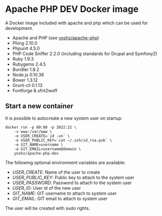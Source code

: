 Apache PHP DEV Docker image
===========================

A Docker image included with apache and php which can be used for development.

* Apache and PHP (see [yoshz/apache-php](https://registry.hub.docker.com/u/yoshz/apache-php/))
* Phing 2.10.0
* Phpunit 4.5.0
* PHP Code Sniffer 2.2.0 (including standards for Drupal and Symfony2)
* Ruby 1.9.3
* Rubygems 2.4.5
* Bundler 1.8.2
* Node.js 0.10.36
* Bower 1.3.12
* Grunt-cli 0.1.13
* Fontforge & sfnt2woff


Start a new container
---------------------

It is possible to autocreate a new system user on startup: 

    docker run -p 80:80 -p 2022:22 \
        -v www:/var/www \
        -e USER_CREATE=`id -un` \
        -e USER_PUBLIC_KEY=`cat ~/.ssh/id_rsa.pub` \
        -e GIT_NAME=username \
        -e GIT_EMAIL=username@domain \
        yoshz/apache-php-dev

The following optional environment variables are available:

* *USER_CREATE*: Name of the user to create
* *USER_PUBLIC_KEY*: Public key to attach to the system user
* *USER_PASSWORD*: Password to attach to the system user
* *USER_ID*: User id of the new user
* *GIT_NAME*: GIT username to attach to system user
* *GIT_EMAIL*: GIT email to attach to system user

The user will be created with sudo rights.
